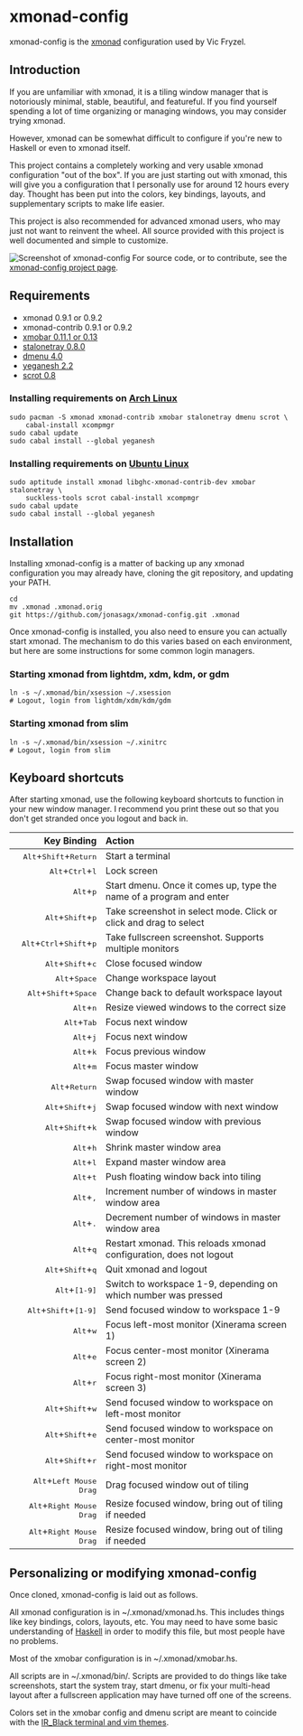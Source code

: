 # xmonad-config
xmonad-config is the [xmonad](http://xmonad.org/) configuration used by Vic Fryzel.


## Introduction

If you are unfamiliar with xmonad, it is a tiling window manager that is
notoriously minimal, stable, beautiful, and featureful.  If you find yourself
spending a lot of time organizing or managing windows, you may consider trying
xmonad.

However, xmonad can be somewhat difficult to configure if you're new to
Haskell or even to xmonad itself.

This project contains a completely working and very usable xmonad
configuration "out of the box".  If you are just starting out with xmonad,
this will give you a configuration that I personally use for around 12 hours
every day.  Thought has been put into the colors, key bindings, layouts,
and supplementary scripts to make life easier.

This project is also recommended for advanced xmonad users, who may just not
want to reinvent the wheel.  All source provided with this project is well
documented and simple to customize.

![Screenshot of xmonad-config](https://raw.github.com/vicfryzel/xmonad-config/master/screenshot.png)
For source code, or to contribute, see the
[xmonad-config project page](http://github.com/vicfryzel/xmonad-config).


## Requirements

* xmonad 0.9.1 or 0.9.2
* xmonad-contrib 0.9.1 or 0.9.2
* [xmobar 0.11.1 or 0.13](http://projects.haskell.org/xmobar/)
* [stalonetray 0.8.0](http://stalonetray.sourceforge.net/)
* [dmenu 4.0](http://tools.suckless.org/dmenu/)
* [yeganesh 2.2](http://dmwit.com/yeganesh/)
* [scrot 0.8](http://freshmeat.net/projects/scrot/)

### Installing requirements on [Arch Linux](http://www.archlinux.org/)

    sudo pacman -S xmonad xmonad-contrib xmobar stalonetray dmenu scrot \
        cabal-install xcompmgr
    sudo cabal update
    sudo cabal install --global yeganesh

### Installing requirements on [Ubuntu Linux](http://www.ubuntu.com/)

    sudo aptitude install xmonad libghc-xmonad-contrib-dev xmobar stalonetray \
        suckless-tools scrot cabal-install xcompmgr
    sudo cabal update
    sudo cabal install --global yeganesh

## Installation

Installing xmonad-config is a matter of backing up any xmonad configuration
you may already have, cloning the git repository, and updating your PATH.

    cd
    mv .xmonad .xmonad.orig
    git https://github.com/jonasagx/xmonad-config.git .xmonad

Once xmonad-config is installed, you also need to ensure you can actually
start xmonad.  The mechanism to do this varies based on each environment, but
here are some instructions for some common login managers.

### Starting xmonad from lightdm, xdm, kdm, or gdm

    ln -s ~/.xmonad/bin/xsession ~/.xsession
    # Logout, login from lightdm/xdm/kdm/gdm

### Starting xmonad from slim

    ln -s ~/.xmonad/bin/xsession ~/.xinitrc
    # Logout, login from slim


## Keyboard shortcuts

After starting xmonad, use the following keyboard shortcuts to function in
your new window manager.  I recommend you print these out so that you don't
get stranded once you logout and back in.

|                           Key Binding                        |                        Action                          |
|-------------------------------------------------------------:|:-------------------------------------------------------|
| <kbd>Alt</kbd>+<kbd>Shift</kbd>+<kbd>Return</kbd>            |                      Start a terminal                  |
| <kbd>Alt</kbd>+<kbd>Ctrl</kbd>+<kbd>l</kbd>                  |                        Lock screen                     |
| <kbd>Alt</kbd>+<kbd>p</kbd> | Start dmenu.  Once it comes up, type the name of a program and enter |
| <kbd>Alt</kbd>+<kbd>Shift</kbd>+<kbd>p</kbd> | Take screenshot in select mode. Click or click and drag to select |
| <kbd>Alt</kbd>+<kbd>Ctrl</kbd>+<kbd>Shift</kbd>+<kbd>p</kbd> | Take fullscreen screenshot. Supports multiple monitors |
| <kbd>Alt</kbd>+<kbd>Shift</kbd>+<kbd>c</kbd> | Close focused window |
| <kbd>Alt</kbd>+<kbd>Space</kbd> | Change workspace layout |
| <kbd>Alt</kbd>+<kbd>Shift</kbd>+<kbd>Space</kbd> | Change back to default workspace layout |
| <kbd>Alt</kbd>+<kbd>n</kbd> | Resize viewed windows to the correct size |
| <kbd>Alt</kbd>+<kbd>Tab</kbd> | Focus next window |
| <kbd>Alt</kbd>+<kbd>j</kbd> | Focus next window |
| <kbd>Alt</kbd>+<kbd>k</kbd> | Focus previous window |
| <kbd>Alt</kbd>+<kbd>m</kbd> | Focus master window |
| <kbd>Alt</kbd>+<kbd>Return</kbd> | Swap focused window with master window |
| <kbd>Alt</kbd>+<kbd>Shift</kbd>+<kbd>j</kbd> | Swap focused window with next window |
| <kbd>Alt</kbd>+<kbd>Shift</kbd>+<kbd>k</kbd> | Swap focused window with previous window |
| <kbd>Alt</kbd>+<kbd>h</kbd> | Shrink master window area |
| <kbd>Alt</kbd>+<kbd>l</kbd> | Expand master window area |
| <kbd>Alt</kbd>+<kbd>t</kbd> | Push floating window back into tiling |
| <kbd>Alt</kbd>+<kbd>,</kbd> | Increment number of windows in master window area |
| <kbd>Alt</kbd>+<kbd>.</kbd> | Decrement number of windows in master window area |
| <kbd>Alt</kbd>+<kbd>q</kbd> | Restart xmonad. This reloads xmonad configuration, does not logout |
| <kbd>Alt</kbd>+<kbd>Shift</kbd>+<kbd>q</kbd> | Quit xmonad and logout |
| <kbd>Alt</kbd>+<kbd>[1-9]</kbd> | Switch to workspace 1-9, depending on which number was pressed |
| <kbd>Alt</kbd>+<kbd>Shift</kbd>+<kbd>[1-9]</kbd> | Send focused window to workspace 1-9 |
| <kbd>Alt</kbd>+<kbd>w</kbd> | Focus left-most monitor (Xinerama screen 1) |
| <kbd>Alt</kbd>+<kbd>e</kbd> | Focus center-most monitor (Xinerama screen 2) |
| <kbd>Alt</kbd>+<kbd>r</kbd> | Focus right-most monitor (Xinerama screen 3) |
| <kbd>Alt</kbd>+<kbd>Shift</kbd>+<kbd>w</kbd> | Send focused window to workspace on left-most monitor |
| <kbd>Alt</kbd>+<kbd>Shift</kbd>+<kbd>e</kbd> | Send focused window to workspace on center-most monitor |
| <kbd>Alt</kbd>+<kbd>Shift</kbd>+<kbd>r</kbd> | Send focused window to workspace on right-most monitor |
| <kbd>Alt</kbd>+<kbd>Left Mouse Drag</kbd> | Drag focused window out of tiling |
| <kbd>Alt</kbd>+<kbd>Right Mouse Drag</kbd> | Resize focused window, bring out of tiling if needed |
| <kbd>Alt</kbd>+<kbd>Right Mouse Drag</kbd> | Resize focused window, bring out of tiling if needed |


## Personalizing or modifying xmonad-config

Once cloned, xmonad-config is laid out as follows.

All xmonad configuration is in ~/.xmonad/xmonad.hs.  This includes
things like key bindings, colors, layouts, etc.  You may need to have some
basic understanding of [Haskell](https://wiki.haskell.org/Haskell)
in order to modify this file, but most people have no problems.

Most of the xmobar configuration is in ~/.xmonad/xmobar.hs.

All scripts are in ~/.xmonad/bin/.  Scripts are provided to do things like
take screenshots, start the system tray, start dmenu, or fix your multi-head
layout after a fullscreen application may have turned off one of the screens. 

Colors set in the xmobar config and dmenu script are meant to coincide with the
[IR_Black terminal and vim themes](http://toddwerth.com/2008/04/30/the-last-vim-color-scheme-youll-ever-need/).
